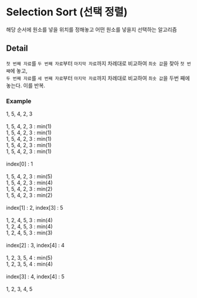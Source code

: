 # Selection Sort (선택 정렬)
해당 순서에 원소를 넣을 위치를 정해놓고 어떤 원소를 넣을지 선택하는 알고리즘

## Detail
`첫 번째 자료`를 `두 번째 자료`부터 `마지막 자료`까지 차례대로 비교하여 `최솟 값`을 찾아 `첫 번째`에 놓고,<br/> 
`두 번째 자료`를 `세 번째 자료`부터 `마지막 자료`까지 차례대로 비교하여 `최솟 값`을 두번 째에 놓는다. 이를 반복.

### Example
1, 5, 4, 2, 3<br/>
<br/>
1, 5, 4, 2, 3 : min(1)<br/>
1, 5, 4, 2, 3 : min(1)<br/>
1, 5, 4, 2, 3 : min(1)<br/>
1, 5, 4, 2, 3 : min(1)<br/>
1, 5, 4, 2, 3 : min(1)<br/>
<Br/>
index[0] : 1<br/>
<br/>
1, 5, 4, 2, 3 : min(5)<br/>
1, 5, 4, 2, 3 : min(4)<br/>
1, 5, 4, 2, 3 : min(2)<br/>
1, 5, 4, 2, 3 : min(2)<br/>
<br/>
index[1] : 2, index[3] : 5 <br/>
<Br/>
1, 2, 4, 5, 3 : min(4)<br/>
1, 2, 4, 5, 3 : min(4)<br/>
1, 2, 4, 5, 3 : min(3)<br/>
<br/>
index[2] : 3, index[4] : 4<br/>
<br/>
1, 2, 3, 5, 4 : min(5)<br/>
1, 2, 3, 5, 4 : min(4)<br/>
<br/>
index[3] : 4, index[4] : 5<br/>
<br/>
1, 2, 3, 4, 5
